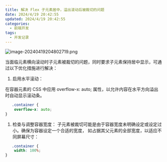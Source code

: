 ```yaml
---
title: 解决 Flex 子元素居中，溢出滚动后被裁切的问题
date: 2024/4/19 20:42:55
updated: 2024/4/19 20:42:55
categories:
  - 前端开发
tags:
  - 开发记录
---
```



<img src="https://static.amd794.com/blog/images/image-20240419204802719.png@blog" title="image-20240419204802719.png" alt="image-20240419204802719.png"/>


当面临元素横向滚动时子元素被裁切的问题，同时要求子元素保持居中显示，可通过以下优化措施进行解决：

1. 启用水平滚动：

在容器元素的 CSS 中应用 overflow-x: auto; 属性，以允许内容在水平方向溢出时自动显示滚动条。

```css
   .container {
    overflow-x: auto;
}

```

1. 检查与调整容器宽度： 子元素被裁切可能是由于容器宽度未明确设定或设定过小。确保为容器设定一个合适的宽度，
如占据其父元素的全部宽度，以适应不同屏幕尺寸：

```css
   .container {
    width: 100%;
}

```